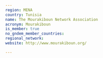 ```yaml
---
region: MENA
country: Tunisia
name: The Mourakiboun Network Association
acronym: Mourakiboun
is_member: true
no_gndem_member_countries: 
regional_network: 
website: http://www.mourakiboun.org/

---
```

